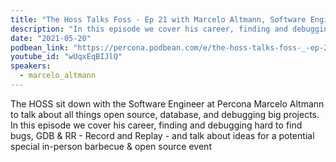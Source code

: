 ```yaml
---
title: "The Hoss Talks Foss - Ep 21 with Marcelo Altmann, Software Engineer Percona"
description: "In this episode we cover his career, finding and debugging hard to find bugs, GDB & RR - Record and Replay - and talk about ideas for a potential special in-person barbecue & open source event"
date: "2021-05-20"
podbean_link: "https://percona.podbean.com/e/the-hoss-talks-foss-_-ep-21-with-marcelo-altmann-software-engineer-percona/"
youtube_id: "wUqxEqBIJlQ"
speakers:
  - marcelo_altmann
---
```


The HOSS sit down with the Software Engineer at Percona Marcelo Altmann to talk about all things open source, database, and debugging big projects. In this episode we cover his career, finding and debugging hard to find bugs, GDB & RR - Record and Replay - and talk about ideas for a potential special in-person barbecue & open source event